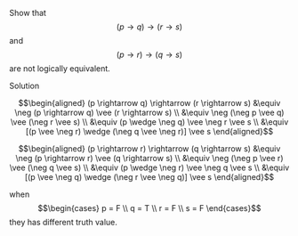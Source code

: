 Show that $$(p \rightarrow q) \rightarrow (r \rightarrow s)$$ and $$(p \rightarrow r) \rightarrow (q \rightarrow s)$$ are not logically equivalent.

Solution

$$\begin{aligned}
(p \rightarrow q) \rightarrow (r \rightarrow s)
&\equiv \neg (p \rightarrow q) \vee (r \rightarrow s) \\
&\equiv \neg (\neg p \vee q) \vee (\neg r \vee s) \\
&\equiv (p \wedge \neg q) \vee \neg r \vee s \\
&\equiv [(p \vee \neg r) \wedge (\neg q \vee \neg r)] \vee s
\end{aligned}$$


$$\begin{aligned}
(p \rightarrow r) \rightarrow (q \rightarrow s)
&\equiv \neg (p \rightarrow r) \vee (q \rightarrow s) \\
&\equiv \neg (\neg p \vee r) \vee (\neg q \vee s) \\
&\equiv (p \wedge \neg r) \vee \neg q \vee s \\
&\equiv [(p \vee \neg q) \wedge (\neg r \vee \neg q)] \vee s
\end{aligned}$$

when
$$\begin{cases}
p = F \\
q = T \\
r = F \\
s = F
\end{cases}$$ they has different truth value.